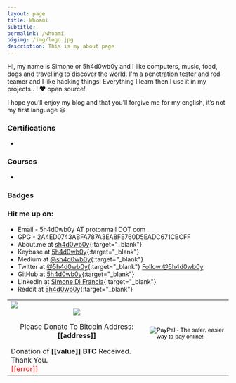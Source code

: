 ```yaml
---
layout: page
title: Whoami
subtitle: 
permalink: /whoami
bigimg: /img/logo.jpg
description: This is my about page
---
```


Hi, my name is Simone or 5h4d0wb0y and I like computers, music, food, dogs and travelling to discover the world. I'm a penetration tester and red teamer and I like hacking things! Everything I learn then I use it in my projects.. I :heart: open source!

I hope you’ll enjoy my blog and that you’ll forgive me for my english, it’s not my first language :smiley:


### Certifications

* 


### Courses

* 


### Badges

<script src="https://www.hackthebox.eu/badge/8011"></script>


### Hit me up on:

* Email - 5h4d0wb0y AT protonmail DOT com
* GPG - 2A4ED0743ABFA787A3EA8FE760D5EADC671CBCFF
* About.me at [sh4d0wb0y](https://about.me/sh4d0wb0y){:target="_blank"}
* Keybase at [5h4d0wb0y](https://keybase.io/5h4d0wb0y){:target="_blank"}
* Medium at [@sh4d0wb0y](https://medium.com/@sh4d0wb0y){:target="_blank"}
* Twitter at [@5h4d0wb0y](https://twitter.com/5h4d0wb0y){:target="_blank"} <a href="https://twitter.com/5h4d0wb0y?ref_src=twsrc%5Etfw" class="twitter-follow-button" data-show-count="false">Follow @5h4d0wb0y</a><script async src="https://platform.twitter.com/widgets.js" charset="utf-8"></script>
* GitHub at [5h4d0wb0y](https://github.com/5h4d0wb0y){:target="_blank"}
* LinkedIn at [Simone Di Francia](https://linkedin.com/in/simone-di-francia-474513142){:target="_blank"}
* Reddit at [5h4d0wb0y](https://www.reddit.com/user/5h4d0wb0y){:target="_blank"}

<table class="table table-borderless no-border">
<tr class='borderless'><td>
  <script type="text/javascript" src="https://ajax.googleapis.com/ajax/libs/jquery/1.8.0/jquery.min.js"></script>
  <script type="text/javascript" src="https://blockchain.info/Resources/js/pay-now-button.js"></script>
  <div style="font-size:16px;margin:0 auto;width:300px" class="blockchain-btn"
     data-address="1933phfhK3ZgFQNLGSDXvqCn32k2buXY8a"
     data-shared="false">
    <div class="blockchain stage-begin">
        <img src="https://blockchain.info/Resources/buttons/donate_64.png"/>
    </div>
    <div class="blockchain stage-loading" style="text-align:center">
        <img src="https://blockchain.info/Resources/loading-large.gif"/>
    </div>
    <div class="blockchain stage-ready">
         <p align="center">Please Donate To Bitcoin Address: <b>[[address]]</b></p>
         <p align="center" class="qr-code"></p>
    </div>
    <div class="blockchain stage-paid">
         Donation of <b>[[value]] BTC</b> Received. Thank You.
    </div>
    <div class="blockchain stage-error">
        <font color="red">[[error]]</font>
    </div>
  </div>
</td>
<td>
<form action="https://www.paypal.com/cgi-bin/webscr" method="post" target="_top">
<input type="hidden" name="cmd" value="_s-xclick">
<input type="hidden" name="hosted_button_id" value="626Y5ZB94X3NE">
<input type="image" src="https://www.paypalobjects.com/en_US/IT/i/btn/btn_donateCC_LG.gif" border="0" name="submit" alt="PayPal - The safer, easier way to pay online!">
<img alt="" border="0" src="https://www.paypalobjects.com/en_US/i/scr/pixel.gif" width="1" height="1">
</form>
</td></tr></table>
